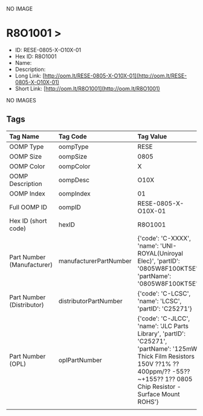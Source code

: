 


  
NO IMAGE  
# R8O1001 > 

- ID: RESE-0805-X-O10X-01
- Hex ID: R8O1001
- Name: 
- Description: 
- Long Link: [http://oom.lt/RESE-0805-X-O10X-01](http://oom.lt/RESE-0805-X-O10X-01)
- Short Link: [http://oom.lt/R8O1001](http://oom.lt/R8O1001)
  
NO IMAGES  
## Tags
  

|Tag Name|Tag Code|Tag Value|
| :--- | :--- | :--- |
|OOMP Type|oompType|RESE|
|OOMP Size|oompSize|0805|
|OOMP Color|oompColor|X|
|OOMP Description|oompDesc|O10X|
|OOMP Index|oompIndex|01|
|Full OOMP ID|oompID|RESE-0805-X-O10X-01|
|Hex ID (short code)|hexID|R8O1001|
|Part Number (Manufacturer)|manufacturerPartNumber|{'code': 'C-XXXX', 'name': 'UNI-ROYAL(Uniroyal Elec)', 'partID': '0805W8F100KT5E', 'partName': '0805W8F100KT5E'}|
|Part Number (Distributor)|distributorPartNumber|{'code': 'C-LCSC', 'name': 'LCSC', 'partID': 'C25271'}|
|Part Number (OPL)|oplPartNumber|{'code': 'C-JLCC', 'name': 'JLC Parts Library', 'partID': 'C25271', 'partName': '125mW Thick Film Resistors 150V ??1% ??400ppm/?? -55??~+155?? 1?? 0805  Chip Resistor - Surface Mount ROHS'}|
||||
